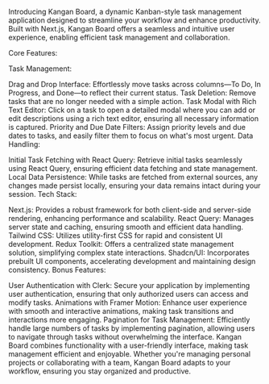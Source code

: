 Introducing Kangan Board, a dynamic Kanban-style task management application designed to streamline your workflow and enhance productivity. Built with Next.js, Kangan Board offers a seamless and intuitive user experience, enabling efficient task management and collaboration.

Core Features:

Task Management:

Drag and Drop Interface: Effortlessly move tasks across columns—To Do, In Progress, and Done—to reflect their current status.
Task Deletion: Remove tasks that are no longer needed with a simple action.
Task Modal with Rich Text Editor: Click on a task to open a detailed modal where you can add or edit descriptions using a rich text editor, ensuring all necessary information is captured.
Priority and Due Date Filters: Assign priority levels and due dates to tasks, and easily filter them to focus on what's most urgent.
Data Handling:

Initial Task Fetching with React Query: Retrieve initial tasks seamlessly using React Query, ensuring efficient data fetching and state management.
Local Data Persistence: While tasks are fetched from external sources, any changes made persist locally, ensuring your data remains intact during your session.
Tech Stack:

Next.js: Provides a robust framework for both client-side and server-side rendering, enhancing performance and scalability.
React Query: Manages server state and caching, ensuring smooth and efficient data handling.
Tailwind CSS: Utilizes utility-first CSS for rapid and consistent UI development.
Redux Toolkit: Offers a centralized state management solution, simplifying complex state interactions.
Shadcn/UI: Incorporates prebuilt UI components, accelerating development and maintaining design consistency.
Bonus Features:

User Authentication with Clerk: Secure your application by implementing user authentication, ensuring that only authorized users can access and modify tasks.
Animations with Framer Motion: Enhance user experience with smooth and interactive animations, making task transitions and interactions more engaging.
Pagination for Task Management: Efficiently handle large numbers of tasks by implementing pagination, allowing users to navigate through tasks without overwhelming the interface.
Kangan Board combines functionality with a user-friendly interface, making task management efficient and enjoyable. Whether you're managing personal projects or collaborating with a team, Kangan Board adapts to your workflow, ensuring you stay organized and productive.
